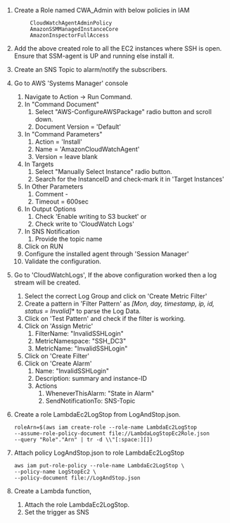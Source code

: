 
1. Create a Role named CWA_Admin with below policies in IAM
        
            CloudWatchAgentAdminPolicy
            AmazonSSMManagedInstanceCore
            AmazonInspectorFullAccess
            
2. Add the above created role to all the EC2 instances where SSH is open. Ensure that SSM-agent is UP and running else install it.
3. Create an SNS Topic to alarm/notify the subscribers. 
4. Go to AWS 'Systems Manager' console 
    1. Navigate to Action -> Run Command.
    2. In "Command Document" 
        1.  Select "AWS-ConfigureAWSPackage" radio button and scroll down.
        2.  Document Version = 'Default'
    3. In "Command Parameters" 
        1.  Action = 'Install'
        2.  Name = 'AmazonCloudWatchAgent'
        3.  Version = leave blank
    4.  In Targets
        1.  Select "Manually Select Instance" radio button.
        2.  Search for the InstanceID and check-mark it in 'Target Instances'
    5.  In Other Parameters
        1.  Comment -
        2.  Timeout = 600sec
    6.  In Output Options
        1.  Check 'Enable writing to S3 bucket' or
        2.  Check write to 'CloudWatch Logs'
    7.  In SNS Notification
        1.  Provide the topic name
    8.  Click on RUN
    9.  Configure the installed agent through 'Session Manager'
    10. Validate the configuration.
    
5.  Go to 'CloudWatchLogs', If the above configuration worked then a log stream will be created.
    1.  Select the correct Log Group and click on 'Create Metric Filter'
    2.  Create a pattern in 'Filter Pattern' as **[Mon, day, timestamp, ip, id, status = Invalid*]** to parse the Log Data.
    3.  Click on 'Test Pattern' and check if the filter is working.
    4.  Click on 'Assign Metric'
        1.  FilterName: "InvalidSSHLogin"
        2.  MetricNamespace: "SSH_DC3"
        3.  MetricName: "InvalidSSHLogin"
    5.  Click on 'Create Filter'
    6.  Click on 'Create Alarm'
        1.  Name: "InvalidSSHLogin"
        2.  Description: summary and instance-ID
        3.  Actions
            1.  WheneverThisAlarm: "State in Alarm"
            2.  SendNotificationTo: SNS-Topic
    
6.  Create a role LambdaEc2LogStop from LogAndStop.json.
        
        roleArn=$(aws iam create-role --role-name LambdaEc2LogStop
        --assume-role-policy-document file://LambdaLogStopEc2Role.json
        --query "Role"."Arn" | tr -d \\"[:space:][])
        
7.  Attach policy LogAndStop.json to role LambdaEc2LogStop
        
        aws iam put-role-policy --role-name LambdaEc2LogStop \
		--policy-name LogStopEc2 \
		--policy-document file://LogAndStop.json

8. Create a Lambda function,
    1.  Attach the role LambdaEc2LogStop.
    2.  Set the trigger as SNS